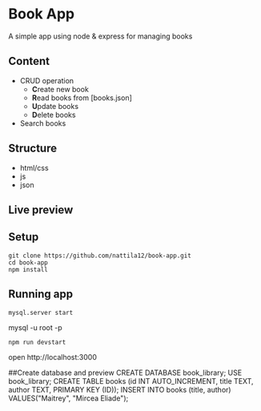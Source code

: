 
# Book App

A simple app using node & express for managing books

## Content
- CRUD operation
    - **C**reate new book
    - **R**ead books from [books.json]
    - **U**pdate books
    - **D**elete books
- Search books

## Structure
 - html/css
 - js
 - json

## Live preview
 

## Setup 
```
git clone https://github.com/nattila12/book-app.git
cd book-app
npm install
```
## Running app
```
mysql.server start

```
mysql -u root -p

```
npm run devstart

```

open http://localhost:3000

##Create database and preview
CREATE DATABASE book_library;
USE book_library;
CREATE TABLE books (id INT AUTO_INCREMENT, title TEXT, author TEXT, PRIMARY KEY (ID));
INSERT INTO books (title, author) VALUES("Maitrey", "Mircea Eliade");


